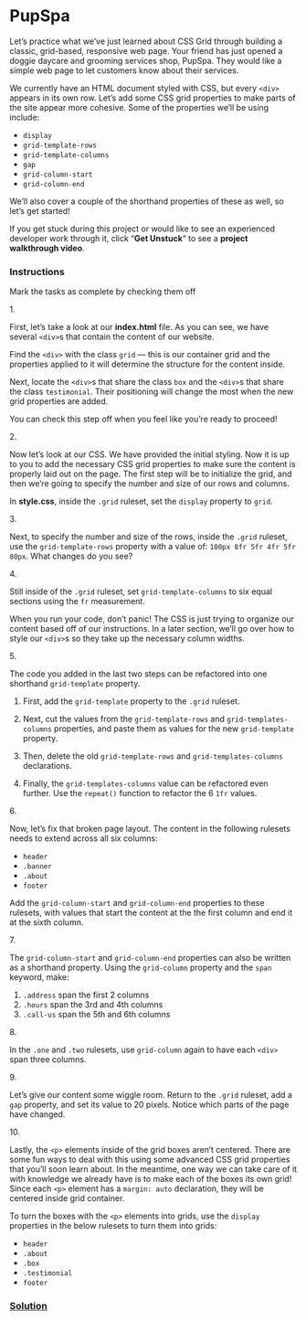 # PupSpa

Let’s practice what we’ve just learned about CSS Grid through building a
classic, grid-based, responsive web page. Your friend has just opened a
doggie daycare and grooming services shop, PupSpa. They would like a
simple web page to let customers know about their services.

We currently have an HTML document styled with CSS, but every `<div>`
appears in its own row. Let’s add some CSS grid properties to make parts
of the site appear more cohesive. Some of the properties we’ll be using
include:

- `display`
- `grid-template-rows`
- `grid-template-columns`
- `gap`
- `grid-column-start`
- `grid-column-end`

We’ll also cover a couple of the shorthand properties of these as well,
so let’s get started!

If you get stuck during this project or would like to see an experienced
developer work through it, click “**Get Unstuck**“ to see a **project
walkthrough video**.

### Instructions

Mark the tasks as complete by checking them off

1\.

First, let’s take a look at our **index.html** file. As you can see, we
have several `<div>`s that contain the content of our website.

Find the `<div>` with the class `grid` — this is our container grid and
the properties applied to it will determine the structure for the
content inside.

Next, locate the `<div>`s that share the class `box` and the `<div>`s
that share the class `testimonial`. Their positioning will change the
most when the new grid properties are added.

You can check this step off when you feel like you’re ready to proceed!

2\.

Now let’s look at our CSS. We have provided the initial styling. Now it
is up to you to add the necessary CSS grid properties to make sure the
content is properly laid out on the page. The first step will be to
initialize the grid, and then we’re going to specify the number and size
of our rows and columns.

In **style.css**, inside the `.grid` ruleset, set the `display` property
to `grid`.

3\.

Next, to specify the number and size of the rows, inside the `.grid`
ruleset, use the `grid-template-rows` property with a value of:
`100px 8fr 5fr 4fr 5fr 80px`. What changes do you see?

4\.

Still inside of the `.grid` ruleset, set `grid-template-columns` to six
equal sections using the `fr` measurement.

When you run your code, don’t panic! The CSS is just trying to organize
our content based off of our instructions. In a later section, we’ll go
over how to style our `<div>`s so they take up the necessary column
widths.

5\.

The code you added in the last two steps can be refactored into one
shorthand `grid-template` property.

1.  First, add the `grid-template` property to the `.grid` ruleset.

2.  Next, cut the values from the `grid-template-rows` and
    `grid-templates-columns` properties, and paste them as values for
    the new `grid-template` property.

3.  Then, delete the old `grid-template-rows` and
    `grid-templates-columns` declarations.

4.  Finally, the `grid-templates-columns` value can be refactored even
    further. Use the `repeat()` function to refactor the 6 `1fr` values.

6\.

Now, let’s fix that broken page layout. The content in the following
rulesets needs to extend across all six columns:

- `header`
- `.banner`
- `.about`
- `footer`

Add the `grid-column-start` and `grid-column-end` properties to these
rulesets, with values that start the content at the the first column and
end it at the sixth column.

7\.

The `grid-column-start` and `grid-column-end` properties can also be
written as a shorthand property. Using the `grid-column` property and
the `span` keyword, make:

1.  `.address` span the first 2 columns
2.  `.hours` span the 3rd and 4th columns
3.  `.call-us` span the 5th and 6th columns

8\.

In the `.one` and `.two` rulesets, use `grid-column` again to have each
`<div>` span three columns.

9\.

Let’s give our content some wiggle room. Return to the `.grid` ruleset,
add a `gap` property, and set its value to 20 pixels. Notice which parts
of the page have changed.

10\.

Lastly, the `<p>` elements inside of the grid boxes aren’t centered.
There are some fun ways to deal with this using some advanced CSS grid
properties that you’ll soon learn about. In the meantime, one way we can
take care of it with knowledge we already have is to make each of the
boxes its own grid! Since each `<p>` element has a `margin: auto`
declaration, they will be centered inside grid container.

To turn the boxes with the `<p>` elements into grids, use the `display`
properties in the below rulesets to turn them into grids:

- `header`
- `.about`
- `.box`
- `.testimonial`
- `footer`

### [Solution](https://datttrian.github.io/codecademy/making-a-website-responsive/pupspa/index.html)

